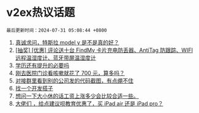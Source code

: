 # v2ex热议话题

`最后更新时间：2024-07-31 05:08:44 +0800`

1. [真诚求问，特斯拉 model y 是不是真的好？](https://www.v2ex.com/t/1061134)
1. [[抽奖] [优惠] 评论送十台 FindMy 卡片充电防丢器、AntiTag 防跟踪、WIFI 远程温湿度计、蓝牙带屏温湿度计](https://www.v2ex.com/t/1061188)
1. [学历还有提升的必要吗](https://www.v2ex.com/t/1061045)
1. [刚去医院门诊看咳嗽就花了 700 元，算多吗？](https://www.v2ex.com/t/1061227)
1. [对接群里看到别的公司发的代码截图，有点绷不住](https://www.v2ex.com/t/1061237)
1. [找一个开发搭子](https://www.v2ex.com/t/1061094)
1. [想问一下大小休的话工资上涨多少会比较合适一些。](https://www.v2ex.com/t/1061056)
1. [大佬们 ，给点建议呗教育优惠了，买 iPad air 还是 iPad pro？](https://www.v2ex.com/t/1061067)

